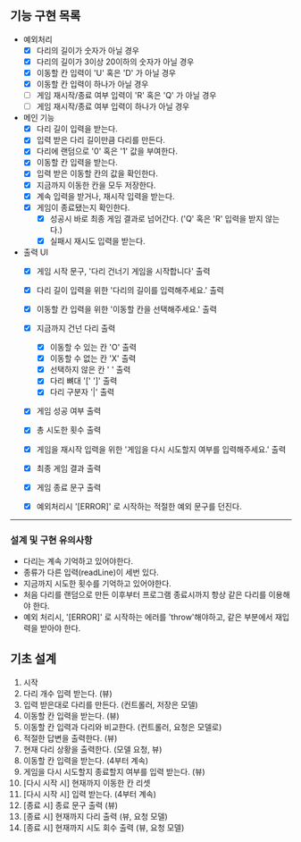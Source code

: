 ## 기능 구현 목록

- 예외처리
	* [x] 다리의 길이가 숫자가 아닐 경우
	* [x] 다리의 길이가 3이상 20이하의 숫자가 아닐 경우
	* [x] 이동할 칸 입력이 'U' 혹은 'D' 가 아닐 경우
	* [x] 이동할 칸 입력이 하나가 아닐 경우
	* [ ] 게임 재시작/종료 여부 입력이 'R' 혹은 'Q' 가 아닐 경우
	* [ ] 게임 재시작/종료 여부 입력이 하나가 아닐 경우

- 메인 기능
	* [x] 다리 길이 입력을 받는다.
	* [x] 입력 받은 다리 길이만큼 다리를 만든다.
	* [x] 다리에 랜덤으로 '0' 혹은 '1' 값을 부여한다.
	* [x] 이동할 칸 입력을 받는다.
	* [x] 입력 받은 이동할 칸의 값을 확인한다.
	* [x] 지금까지 이동한 칸을 모두 저장한다.
	* [x] 계속 입력을 받거나, 재시작 입력을 받는다.
	* [x] 게임이 종료됐는지 확인한다.
		* [x] 성공시 바로 최종 게임 결과로 넘어간다. ('Q' 혹은 'R' 입력을 받지 않는다.)
		* [x] 실패시 재시도 입력을 받는다.

- 출력 UI
	* [x] 게임 시작 문구, '다리 건너기 게임을 시작합니다' 출력
	* [x] 다리 길이 입력을 위한 '다리의 길이를 입력해주세요.' 출력
	* [x] 이동할 칸 입력을 위한 '이동할 칸을 선택해주세요.' 출력
	* [x] 지금까지 건넌 다리 출력
		* [x] 이동할 수 있는 칸 'O' 출력
		* [x] 이동할 수 없는 칸 'X' 출력
		* [x] 선택하지 않은 칸 ' ' 출력
		* [x] 다리 뼈대 '[' ']' 출력
		* [x] 다리 구분자 '|' 출력
	* [x] 게임 성공 여부 출력
	* [x] 총 시도한 횟수 출력
	* [x] 게임을 재시작 입력을 위한 '게임을 다시 시도할지 여부를 입력해주세요.' 출력
	* [x] 최종 게임 결과 출력
	* [x] 게임 종료 문구 출력
	* [x] 예외처리시 '[ERROR]' 로 시작하는 적절한 예외 문구를 던진다.


---

### 설계 및 구현 유의사항

- 다리는 계속 기억하고 있어야한다.
- 종류가 다른 입력(readLine)이 세번 있다.
- 지금까지 시도한 횟수를 기억하고 있어야한다.
- 처음 다리를 랜덤으로 만든 이후부터 프로그램 종료시까지 항상 같은 다리를 이용해야 한다.
- 예외 처리시, '[ERROR]' 로 시작하는 에러를 'throw'해야하고, 같은 부분에서 재입력을 받아야 한다.


## 기초 설계
1. 시작
2. 다리 개수 입력 받는다. (뷰)
3. 입력 받은대로 다리를 만든다. (컨트롤러, 저장은 모델)
4. 이동할 칸 입력을 받는다. (뷰)
5. 이동할 칸 입력과 다리와 비교한다. (컨트롤러, 요청은 모델로)
6. 적절한 답변을 출력한다. (뷰)
7. 현재 다리 상황을 출력한다. (모델 요청, 뷰)
8. 이동할 칸 입력을 받는다. (4부터 계속)
8. 게임을 다시 시도할지 종료할지 여부를 입력 받는다. (뷰)
9. [다시 시작 시] 현재까지 이동한 칸 리셋
10. [다시 시작 시] 입력 받는다. (4부터 계속)
9. [종료 시] 종료 문구 출력 (뷰)
10. [종료 시] 현재까지 다리 출력 (뷰, 요청 모델)
11. [종료 시] 현재까지 시도 회수 출력 (뷰, 요청 모델)
